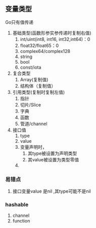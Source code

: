 ## 变量类型
Go只有值传递

1. 基础类型(函数形参实参传递时复制右值)
   1. int/uint(int8, int16, int32,int64)：0
   2. float32/float65：0
   3. complex64/complex128
   4. string
   5. bool
   6. const/iota
2. 复合类型
   1. Array(复制值)
   4. 结构体（复制值）
3. 引用类型(复制时复制左值)
   1. 指针
   2. 切片/Slice
   3. 字典
   4. 函数
   5. 管道/channel
4. 接口值
   1. type
   2. value
   3. 变量声明时，
      1. 其type被设置为声明类型
      2. 其value被设置为类型零值
   4. 


### 易错点
1. 接口变量value 是nil ,其type可能不是nil

### hashable
   1. channel
   2. function